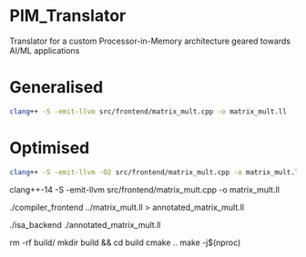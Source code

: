 # PIM_Translator
Translator for a custom Processor-in-Memory architecture geared towards AI/ML applications


# Generalised
```sh
clang++ -S -emit-llvm src/frontend/matrix_mult.cpp -o matrix_mult.ll
```
# Optimised
```sh
clang++ -S -emit-llvm -O2 src/frontend/matrix_mult.cpp -o matrix_mult.ll
```

clang++-14 -S -emit-llvm src/frontend/matrix_mult.cpp -o matrix_mult.ll

./compiler_frontend ../matrix_mult.ll > annotated_matrix_mult.ll

./isa_backend ./annotated_matrix_mult.ll

rm -rf build/
mkdir build && cd build
cmake ..
make -j$(nproc)
